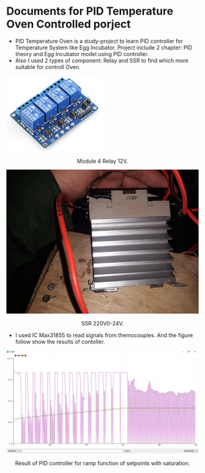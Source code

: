 # Documents for PID Temperature Oven Controlled porject

- PID Temperature Oven is a study-project to learn PID controller for Temperature System like Egg Incubator. Project include 2 chapter: PID theory and Egg Incubator model using PID controller.
- Also I used 2 types of component: Relay and SSR to find which more suitable for controll Oven.


![Module 4 Relay 12V](Images/relayV.jpg)
<p align="center">
    Module 4 Relay 12V.
</p>

![SSR 220V0-24V](Images/SSR.jpg)
<p align="center">
    SSR 220V0-24V.
</p>

- I used IC Max31855 to read signals from themocouples. And the figure follow show the results  of contoller.

![SSR 220V0-24V](Images/PIDduongCheo_13_8.jpg)
<p align="center">
    Result of PID controller for ramp function of setpoints with saturation.
</p>
